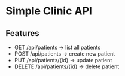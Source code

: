# Simple Clinic API

## Features
- GET /api/patients → list all patients
- POST /api/patients → create new patient
- PUT /api/patients/{id} → update patient
- DELETE /api/patients/{id} → delete patient
